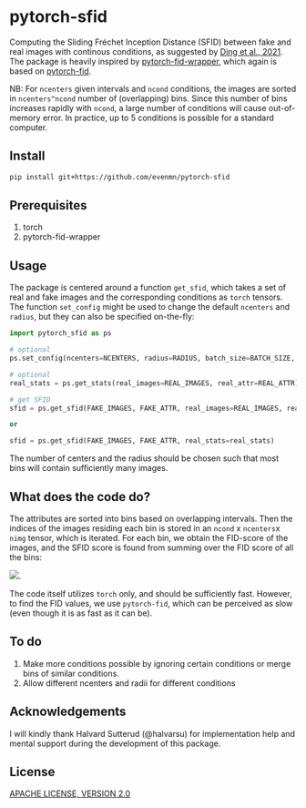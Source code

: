 # pytorch-sfid
Computing the Sliding Fréchet Inception Distance (SFID) between fake and real images with continous conditions, as suggested by [Ding et al., 2021](https://arxiv.org/abs/2011.07466). The package is heavily inspired by [pytorch-fid-wrapper](https://github.com/vict0rsch/pytorch-fid-wrapper), which again is based on [pytorch-fid](https://github.com/mseitzer/pytorch-fid).

NB: For `ncenters` given intervals and `ncond` conditions, the images are sorted in `ncenters^ncond` number of (overlapping) bins. Since this number of bins increases rapidly with `ncond`, a large number of conditions will cause out-of-memory error. In practice, up to 5 conditions is possible for a standard computer.

## Install
```bash
pip install git+https://github.com/evenmn/pytorch-sfid
```

## Prerequisites
1. torch
2. pytorch-fid-wrapper

## Usage
The package is centered around a function `get_sfid`, which takes a set of real and fake images and the corresponding conditions as `torch` tensors. The function `set_config` might be used to change the default `ncenters` and `radius`, but they can also be specified on-the-fly:

```python
import pytorch_sfid as ps

# optional
ps.set_config(ncenters=NCENTERS, radius=RADIUS, batch_size=BATCH_SIZE, dims=DIMS, device=DEVICE)

# optional
real_stats = ps.get_stats(real_images=REAL_IMAGES, real_attr=REAL_ATTR)

# get SFID
sfid = ps.get_sfid(FAKE_IMAGES, FAKE_ATTR, real_images=REAL_IMAGES, real_attr=REAL_ATTR)

or

sfid = ps.get_sfid(FAKE_IMAGES, FAKE_ATTR, real_stats=real_stats)
```
The number of centers and the radius should be chosen such that most bins will contain sufficiently many images.

## What does the code do?
The attributes are sorted into bins based on overlapping intervals. Then the indices of the images residing each bin is stored in an `ncond` x `ncenters`x `nimg` tensor, which is iterated. For each bin, we obtain the FID-score of the images, and the SFID score is found from summing over the FID score of all the bins:

<img src="https://latex.codecogs.com/gif.latex?\text{SFID}=\frac{1}{N_{\text{bins}}}\sum_{i=1}^{N_{\text{bins}}}\text{FID(bin)}" />.

The code itself utilizes `torch` only, and should be sufficiently fast. However, to find the FID values, we use `pytorch-fid`, which can be perceived as slow (even though it is as fast as it can be). 

## To do
1. Make more conditions possible by ignoring certain conditions or merge bins of similar conditions.
2. Allow different ncenters and radii for different conditions

## Acknowledgements
I will kindly thank Halvard Sutterud (@halvarsu) for implementation help and mental support during the development of this package. 

## License
[APACHE LICENSE, VERSION 2.0](https://www.apache.org/licenses/LICENSE-2.0)
